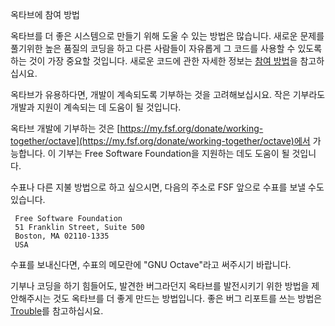 옥타브에 참여 방법

 옥타브를 더 좋은 시스템으로 만들기 위해 도울 수 있는 방법은 많습니다. 새로운 문제를 풀기위한 높은 품질의 코딩을 하고 다른 사람들이 자유롭게 그 코드를 사용할 수 있도록 하는 것이 가장 중요할 것입니다. 새로운 코드에 관한 자세한 정보는 [참여 방법](http://www.gnu.org/software/octave/doc/interpreter/Contributing-Guidelines.html#Contributing-Guidelines)을 참고하십시요.

 옥타브가 유용하다면, 개발이 계속되도록 기부하는 것을 고려해보십시요. 작은 기부라도 개발과 지원이 계속되는 데 도움이 될 것입니다.

 옥타브 개발에 기부하는 것은 [https://my.fsf.org/donate/working-together/octave](https://my.fsf.org/donate/working-together/octave)에서 가능합니다. 이 기부는 Free Software Foundation을 지원하는 데도 도움이 될 것입니다.

 수표나 다른 지불 방법으로 하고 싶으시면, 다음의 주소로 FSF 앞으로 수표를 보낼 수도 있습니다.

     Free Software Foundation
	 51 Franklin Street, Suite 500
	 Boston, MA 02110-1335
	 USA

 수표를 보내신다면, 수표의 메모란에 "GNU Octave"라고 써주시기 바랍니다.

 기부나 코딩을 하기 힘들어도, 발견한 버그라던지 옥타브를 발전시키기 위한 방법을 제안해주시는 것도 옥타브를 더 좋게 만드는 방법입니다. 좋은 버그 리포트를 쓰는 방법은 [Trouble](http://www.gnu.org/software/octave/doc/interpreter/Trouble.html#Trouble)를 참고하십시요.
